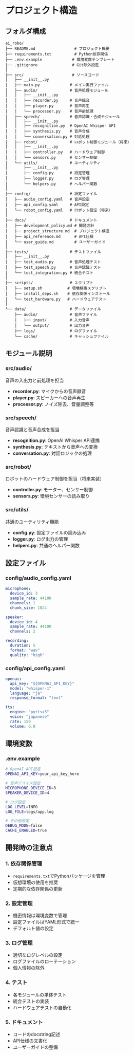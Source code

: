 # プロジェクト構造

## フォルダ構成

```
ai_robo/
├── README.md                 # プロジェクト概要
├── requirements.txt          # Python依存関係
├── .env.example             # 環境変数テンプレート
├── .gitignore               # Git除外設定
│
├── src/                     # ソースコード
│   ├── __init__.py
│   ├── main.py             # メイン実行ファイル
│   ├── audio/              # 音声処理モジュール
│   │   ├── __init__.py
│   │   ├── recorder.py     # 音声録音
│   │   ├── player.py       # 音声再生
│   │   └── processor.py    # 音声前処理
│   ├── speech/             # 音声認識・合成モジュール
│   │   ├── __init__.py
│   │   ├── recognition.py  # OpenAI Whisper API
│   │   ├── synthesis.py    # 音声合成
│   │   └── conversation.py # 対話処理
│   ├── robot/              # ロボット制御モジュール（将来）
│   │   ├── __init__.py
│   │   ├── controller.py   # ハードウェア制御
│   │   └── sensors.py      # センサー制御
│   └── utils/              # ユーティリティ
│       ├── __init__.py
│       ├── config.py       # 設定管理
│       ├── logger.py       # ログ管理
│       └── helpers.py      # ヘルパー関数
│
├── config/                 # 設定ファイル
│   ├── audio_config.yaml   # 音声設定
│   ├── api_config.yaml     # API設定
│   └── robot_config.yaml   # ロボット設定（将来）
│
├── docs/                   # ドキュメント
│   ├── development_policy.md # 開発方針
│   ├── project_structure.md  # プロジェクト構造
│   ├── api_reference.md      # API仕様
│   └── user_guide.md         # ユーザーガイド
│
├── tests/                  # テストファイル
│   ├── __init__.py
│   ├── test_audio.py       # 音声処理テスト
│   ├── test_speech.py      # 音声認識テスト
│   └── test_integration.py # 統合テスト
│
├── scripts/                # スクリプト
│   ├── setup.sh           # 環境構築スクリプト
│   ├── install_deps.sh    # 依存関係インストール
│   └── test_hardware.py   # ハードウェアテスト
│
└── data/                   # データファイル
    ├── audio/              # 音声ファイル
    │   ├── input/          # 入力音声
    │   └── output/         # 出力音声
    ├── logs/               # ログファイル
    └── cache/              # キャッシュファイル
```

## モジュール説明

### src/audio/
音声の入出力と前処理を担当
- **recorder.py**: マイクからの音声録音
- **player.py**: スピーカーへの音声再生
- **processor.py**: ノイズ除去、音量調整等

### src/speech/
音声認識と音声合成を担当
- **recognition.py**: OpenAI Whisper API連携
- **synthesis.py**: テキストから音声への変換
- **conversation.py**: 対話ロジックの処理

### src/robot/
ロボットのハードウェア制御を担当（将来実装）
- **controller.py**: モーター、センサー制御
- **sensors.py**: 環境センサーの読み取り

### src/utils/
共通のユーティリティ機能
- **config.py**: 設定ファイルの読み込み
- **logger.py**: ログ出力の管理
- **helpers.py**: 共通のヘルパー関数

## 設定ファイル

### config/audio_config.yaml
```yaml
microphone:
  device_id: 3
  sample_rate: 44100
  channels: 1
  chunk_size: 1024

speaker:
  device_id: 4
  sample_rate: 44100
  channels: 2

recording:
  duration: 5
  format: "wav"
  quality: "high"
```

### config/api_config.yaml
```yaml
openai:
  api_key: "${OPENAI_API_KEY}"
  model: "whisper-1"
  language: "ja"
  response_format: "text"

tts:
  engine: "pyttsx3"
  voice: "japanese"
  rate: 150
  volume: 0.8
```

## 環境変数

### .env.example
```bash
# OpenAI API設定
OPENAI_API_KEY=your_api_key_here

# 音声デバイス設定
MICROPHONE_DEVICE_ID=3
SPEAKER_DEVICE_ID=4

# ログ設定
LOG_LEVEL=INFO
LOG_FILE=logs/app.log

# その他設定
DEBUG_MODE=false
CACHE_ENABLED=true
```

## 開発時の注意点

### 1. 依存関係管理
- `requirements.txt`でPythonパッケージを管理
- 仮想環境の使用を推奨
- 定期的な依存関係の更新

### 2. 設定管理
- 機密情報は環境変数で管理
- 設定ファイルはYAML形式で統一
- デフォルト値の設定

### 3. ログ管理
- 適切なログレベルの設定
- ログファイルのローテーション
- 個人情報の除外

### 4. テスト
- 各モジュールの単体テスト
- 統合テストの実装
- ハードウェアテストの自動化

### 5. ドキュメント
- コードのdocstring記述
- API仕様の文書化
- ユーザーガイドの整備

